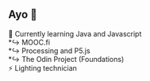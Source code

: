 ## Ayo 👋 <br/>
🌱 Currently learning Java and Javascript <br/>
  *↪️ MOOC.fi <br/>
  *↪️ Processing and P5.js <br/>
  *↪️ The Odin Project (Foundations) <br/>
⚡ Lighting technician

<!--
**theojachiet/theojachiet** is a ✨ _special_ ✨ repository because its `README.md` (this file) appears on your GitHub profile.

Here are some ideas to get you started:

- 🔭 I’m currently working on ...
- 🌱 I’m currently learning ...
- 👯 I’m looking to collaborate on ...
- 🤔 I’m looking for help with ...
- 💬 Ask me about ...
- 📫 How to reach me: ...
- 😄 Pronouns: ...
- ⚡ Fun fact: ...
-->
